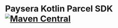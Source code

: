 # Paysera Kotlin Parcel SDK [![Maven Central](https://maven-badges.herokuapp.com/maven-central/com.paysera.lib/kotlin-lib-parcel-sdk/badge.svg)](https://maven-badges.herokuapp.com/maven-central/com.paysera.lib/kotlin-lib-parcel-sdk)

